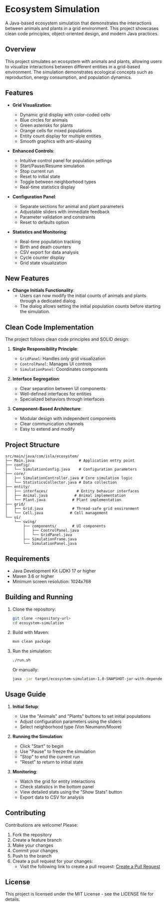 # Ecosystem Simulation

A Java-based ecosystem simulation that demonstrates the interactions between animals and plants in a grid environment. This project showcases clean code principles, object-oriented design, and modern Java practices.

## Overview
This project simulates an ecosystem with animals and plants, allowing users to visualize interactions between different entities in a grid-based environment. The simulation demonstrates ecological concepts such as reproduction, energy consumption, and population dynamics.

## Features
- **Grid Visualization**: 
  - Dynamic grid display with color-coded cells
  - Blue circles for animals
  - Green asterisks for plants
  - Orange cells for mixed populations
  - Entity count display for multiple entities
  - Smooth graphics with anti-aliasing
  
- **Enhanced Controls**:
  - Intuitive control panel for population settings
  - Start/Pause/Resume simulation
  - Stop current run
  - Reset to initial state
  - Toggle between neighborhood types
  - Real-time statistics display
  
- **Configuration Panel**:
  - Separate sections for animal and plant parameters
  - Adjustable sliders with immediate feedback
  - Parameter validation and constraints
  - Reset to defaults option
  
- **Statistics and Monitoring**:
  - Real-time population tracking
  - Birth and death counters
  - CSV export for data analysis
  - Cycle counter display
  - Grid state visualization

## New Features
- **Change Initials Functionality**:
  - Users can now modify the initial counts of animals and plants through a dedicated dialog.
  - The dialog allows setting the initial population counts before starting the simulation.

## Clean Code Implementation
The project follows clean code principles and SOLID design:

1. **Single Responsibility Principle**:
   - `GridPanel`: Handles only grid visualization
   - `ControlPanel`: Manages UI controls
   - `SimulationPanel`: Coordinates components
   
2. **Interface Segregation**:
   - Clear separation between UI components
   - Well-defined interfaces for entities
   - Specialized behaviors through interfaces
   
3. **Component-Based Architecture**:
   - Modular design with independent components
   - Clear communication channels
   - Easy to extend and modify

## Project Structure
```
src/main/java/com/isla/ecosystem/
├── Main.java                    # Application entry point
├── config/
│   └── SimulationConfig.java    # Configuration parameters
├── core/
│   ├── SimulationController.java # Core simulation logic
│   └── StatisticsCollector.java # Data collection
├── entity/
│   ├── interfaces/             # Entity behavior interfaces
│   ├── Animal.java            # Animal implementation
│   └── Plant.java            # Plant implementation
├── grid/
│   ├── Grid.java             # Thread-safe grid environment
│   └── Cell.java            # Cell management
└── ui/
    └── swing/
        ├── components/       # UI components
        │   ├── ControlPanel.java
        │   └── GridPanel.java
        ├── SimulationFrame.java
        └── SimulationPanel.java
```

## Requirements
- Java Development Kit (JDK) 17 or higher
- Maven 3.6 or higher
- Minimum screen resolution: 1024x768

## Building and Running
1. Clone the repository:
   ```bash
   git clone <repository-url>
   cd ecosystem-simulation
   ```

2. Build with Maven:
   ```bash
   mvn clean package
   ```

3. Run the simulation:
   ```bash
   ./run.sh
   ```
   Or manually:
   ```bash
   java -jar target/ecosystem-simulation-1.0-SNAPSHOT-jar-with-dependencies.jar
   ```

## Usage Guide
1. **Initial Setup**:
   - Use the "Animals" and "Plants" buttons to set initial populations
   - Adjust configuration parameters using the sliders
   - Select neighborhood type (Von Neumann/Moore)

2. **Running the Simulation**:
   - Click "Start" to begin
   - Use "Pause" to freeze the simulation
   - "Stop" to end the current run
   - "Reset" to return to initial state

3. **Monitoring**:
   - Watch the grid for entity interactions
   - Check statistics in the bottom panel
   - View detailed stats using the "Show Stats" button
   - Export data to CSV for analysis

## Contributing
Contributions are welcome! Please:
1. Fork the repository
2. Create a feature branch
3. Make your changes
4. Commit your changes
5. Push to the branch
6. Create a pull request for your changes:
   - Visit the following link to create a pull request: [Create a Pull Request](https://github.com/HectorCorbellini/Portfolio-windsurf-march6/pull/new/ecosystem-simulation-clean-code)

## License
This project is licensed under the MIT License - see the LICENSE file for details.

